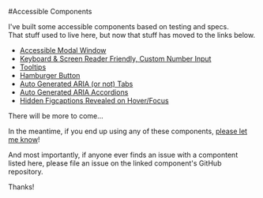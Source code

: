 #Accessible Components

I've built some accessible components based on testing and specs.  
That stuff used to live here, but now that stuff has moved to the links below.  

* [Accessible Modal Window](https://github.com/scottaohara/accessible_modal_window)
* [Keyboard & Screen Reader Friendly, Custom Number Input](https://github.com/scottaohara/Numbler)
* [Tooltips](https://github.com/scottaohara/a11y_tooltips)  
* [Hamburger Button](https://github.com/scottaohara/accessible_hamburger)
* [Auto Generated ARIA (or not) Tabs](https://github.com/scottaohara/accessible_tabs)
* [Auto Generated ARIA Accordions](https://github.com/scottaohara/accessible_accordions)
* [Hidden Figcaptions Revealed on Hover/Focus](https://github.com/scottaohara/figcaption-reveal)

There will be more to come...

In the meantime, if you end up using any of these components, [please let me know](http://twitter.com/scottohara)!  

And most importantly, if anyone ever finds an issue with a compontent listed here, please file an issue on the linked component's GitHub repository.

Thanks!
